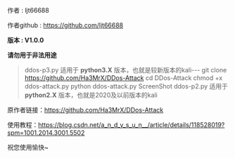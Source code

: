 作者            : ljt66688

作者github : https://github.com/ljt66688




**版本            : V1.0.0**

**请勿用于非法用途**

> ddos-p3.py 适用于 **python3.X** 版本，也就是较新版本的kali---
git clone https://github.com/Ha3MrX/DDos-Attack
cd DDos-Attack
chmod +x ddos-attack.py
python ddos-attack.py
ScreenShot
ddos-p2.py 适用于 **python2.X** 版本，也就是2020及以前版本的kali
>
原作者链接：https://github.com/Ha3MrX/DDos-Attack

使用教程：https://blog.csdn.net/a_n_d_y_s_u_n__/article/details/118528019?spm=1001.2014.3001.5502

祝您使用愉快~
